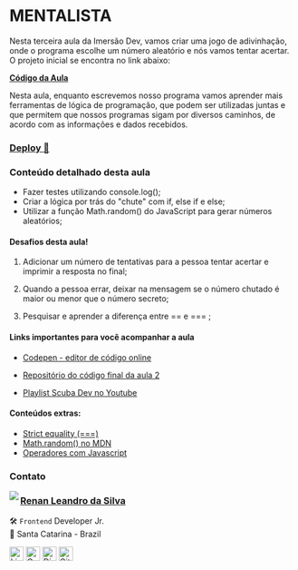 # MENTALISTA

Nesta terceira aula da Imersão Dev, vamos criar uma jogo de adivinhação, onde o programa escolhe um número aleatório e nós vamos tentar acertar. O projeto inicial se encontra no link abaixo:

[**Código da Aula**](https://codepen.io/imersao-dev/pen/88cd2864e0f8c5803b851cd533799a69)

Nesta aula, enquanto escrevemos nosso programa vamos aprender mais ferramentas de lógica de programação, que podem ser utilizadas juntas e que permitem que nossos programas sigam por diversos caminhos, de acordo com as informações e dados recebidos.

### <a href="https://renyzeraa.github.io/imersao-dev-alura/dia-03/"> Deploy 🤩</a>

### Conteúdo detalhado desta aula

- Fazer testes utilizando console.log();
- Criar a lógica por trás do "chute" com if, else if e else;
- Utilizar a função Math.random() do JavaScript para gerar números aleatórios;

#### Desafios desta aula!

1. Adicionar um número de tentativas para a pessoa tentar acertar e imprimir a resposta no final;

2. Quando a pessoa errar, deixar na mensagem se o número chutado é maior ou menor que o número secreto;

3. Pesquisar e aprender a diferença entre == e === ;

#### Links importantes para você acompanhar a aula

- [Codepen - editor de código online](https://codepen.io/)
- [Repositório do código final da aula 2](https://codepen.io/imersao-dev/pen/39044b884fd63387c4b075671051ce1a)

- [Playlist Scuba Dev no Youtube](https://www.youtube.com/watch?v=wr9w6E9hHE4&list=PLh2Y_pKOa4UekCLUlAmQ89uSMWNlHvhR3)

#### Conteúdos extras:

- [Strict equality (===)](https://developer.mozilla.org/en-US/docs/Web/JavaScript/Reference/Operators/Strict_equality)
- [Math.random() no MDN](https://developer.mozilla.org/pt-BR/docs/Web/JavaScript/Reference/Global_Objects/Math/random)
- [Operadores com Javascript](https://www.alura.com.br/artigos/operadores-matematicos-em-javascript)

### Contato

<img align="left" src="https://www.github.com/renyzeraa.png?size=150">

### [**Renan Leandro da Silva**](https://github.com/renyzeraa)

🛠 `Frontend` Developer Jr. <br>
📍 Santa Catarina - Brazil

<a href="https://www.linkedin.com/in/renyzeraa" target="_blank"><img src="https://img.shields.io/badge/LinkedIn-0077B5?style=flat&logo=linkedin&logoColor=white" alt="LinkedIn Badge" height="25"></a>&nbsp;<a href="mailto:renansilvaytb@gmail.com" target="_blank"><img src="https://img.shields.io/badge/Gmail-D14836?style=flat&logo=gmail&logoColor=white" alt="Gmail Badge" height="25"></a>&nbsp;<a href="#"><img src="https://img.shields.io/badge/Discord-%237289DA.svg?logo=discord&logoColor=white" title="renan_s#7826" alt="Discord Badge" height="25"></a>&nbsp;<a href="https://www.github.com/renyzeraa" target="_blank"><img src="https://img.shields.io/badge/GitHub-100000?style=flat&logo=github&logoColor=white" alt="GitHub Badge" height="25"></a>&nbsp;

<br clear="left"/>
